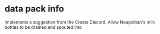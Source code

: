 # data pack info
Implements a suggestion from the Create Discord: Allow Neapolitan's milk bottles to be drained and spouted into
